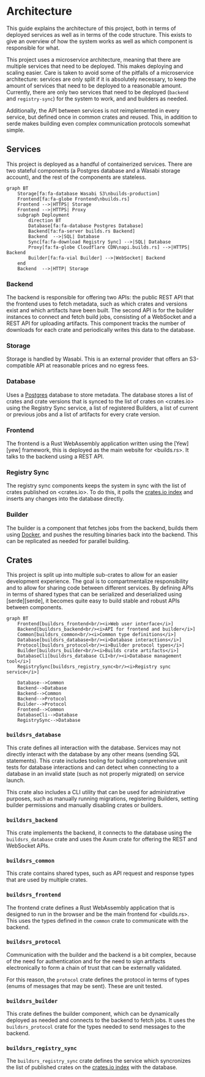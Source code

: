 # Architecture

This guide explains the architecture of this project, both in terms of deployed
services as well as in terms of the code structure. This exists to give an overview
of how the system works as well as which component is responsible for what.

This project uses a microservice architecture, meaning that there are multiple
services that need to be deployed. This makes deploying and scaling easier. Care
is taken to avoid some of the pitfalls of a microservice architecture: services are
only split if it is absolutely necessary, to keep the amount of services that need
to be deployed to a reasonable amount. Currently, there are only two services that
need to be deployed (`backend` and `registry-sync`) for the system to work, and
and builders as needed.

Additionally, the API between services is not reimplemented in every service, but
defined once in common crates and reused. This, in addition to serde makes building
even complex communication protocols somewhat simple.

## Services

This project is deployed as a handful of containerized services. There are two
stateful components (a Postgres database and a Wasabi storage account), and the
rest of the components are stateless.

```mermaid
graph BT
    Storage[fa:fa-database Wasabi S3\nbuilds-production]
    Frontend[fa:fa-globe Frontend\nbuilds.rs]
    Frontend -->|HTTPS| Storage
    Frontend -->|HTTPS| Proxy
    subgraph Deployment
        direction BT
        Database[fa:fa-database Postgres Database]
        Backend[fa:fa-server builds.rs Backend]
        Backend  -->|SQL| Database
        Sync[fa:fa-download Registry Sync] -->|SQL| Database
        Proxy[fa:fa-globe Cloudflare CDN\napi.builds.rs] -->|HTTPS| Backend
        Builder[fa:fa-vial Builder] -->|WebSocket| Backend
    end
    Backend  -->|HTTP| Storage
```

### Backend

The backend is responsible for offering two APIs: the public REST API that the
frontend uses to fetch metadata, such as which crates and versions exist and
which artifacts have been built. The second API is for the builder instances
to connect and fetch build jobs, consisting of a WebSocket and a REST API for
uploading artifacts. This component tracks the number of downloads for each crate
and periodically writes this data to the database.

### Storage

Storage is handled by Wasabi. This is an external provider that offers an
S3-compatible API at reasonable prices and no egress fees.

### Database

Uses a [Postgres][postgres] database to store metadata. The database stores a
list of crates and crate versions that is synced to the list of crates on
<crates.io> using the Registry Sync service, a list of registered Builders, a
list of current or previous jobs and a list of artifacts for every crate
version.

### Frontend

The frontend is a Rust WebAssembly application written using the [Yew][yew]
framework, this is deployed as the main website for <builds.rs>. It talks to
the backend using a REST API.

### Registry Sync

The registry sync components keeps the system in sync with the list of crates
published on <crates.io>. To do this, it polls the [crates.io index][crates.io
index] and inserts any changes into the database directly.

### Builder

The builder is a component that fetches jobs from the backend, builds them
using [Docker][docker], and pushes the resulting binaries back into the
backend. This can be replicated as needed for parallel building.

## Crates

This project is split up into multiple sub-crates to allow for an easier
development experience. The goal is to compartmentalize responsibility and to
allow for sharing code between different services. By defining APIs in terms of
shared types that can be serialized and deserialized using [serde][serde], it
becomes quite easy to build stable and robust APIs between components.

```mermaid
graph BT
    Frontend[buildsrs_frontend<br/><i>Web user interface</i>]
    Backend[buildsrs_backend<br/><i>API for frontend and builder</i>]
    Common[buildsrs_common<br/><i>Common type definitions</i>]
    Database[buildsrs_database<br/><i>Database interactions</i>]
    Protocol[buildsrs_protocol<br/><i>Builder protocol types</i>]
    Builder[buildsrs_builder<br/><i>Builds crate artifacts</i>]
    DatabaseCli[buildsrs_database CLI<br/><i>Database management tool</i>]
    RegistrySync[buildsrs_registry_sync<br/><i>Registry sync service</i>]

    Database-->Common
    Backend-->Database
    Backend-->Common
    Backend-->Protocol
    Builder-->Protocol
    Frontend-->Common
    DatabaseCli-->Database
    RegistrySync-->Database
```

### `buildsrs_database`

This crate defines all interaction with the database. Services may not directly
interact with the database by any other means (sending SQL statements). This
crate includes tooling for building comprehensive unit tests for database
interactions and can detect when connecting to a database in an invalid state
(such as not properly migrated) on service launch.

This crate also includes a CLI utility that can be used for administrative
purposes, such as manually running migrations, registering Builders, setting
builder permissions and manually disabling crates or builders.

### `buildsrs_backend`

This crate implements the backend, it connects to the database using the
`buildsrs_database` crate and uses the Axum crate for offering the REST and
WebSocket APIs.

### `buildsrs_common`

This crate contains shared types, such as API request and response types that
are used by multiple crates.

### `buildsrs_frontend`

The frontend crate defines a Rust WebAssembly application that is designed to
run in the browser and be the main frontend for <builds.rs>. This uses the
types defined in the `common` crate to communicate with the backend.

### `buildsrs_protocol`

Communication with the builder and the backend is a bit complex, because of the
need for authentication and for the need to sign artifacts electronically to
form a chain of trust that can be externally validated.

For this reason, the `protocol` crate defines the protocol in terms of types
(enums of messages that may be sent). These are unit tested.

### `buildsrs_builder`

This crate defines the builder component, which can be dynamically deployed as
needed and connects to the backend to fetch jobs. It uses the
`buildsrs_protocol` crate for the types needed to send messages to the backend.

### `buildsrs_registry_sync`

The `buildsrs_registry_sync` crate defines the service which syncronizes the
list of published crates on the [crates.io index][] with the database.

[postgres]: https://www.postgresql.org/
[crates.io index]: https://github.com/rust-lang/crates.io-index
[crates.io]: https://crates.io/
[docker]: https://docs.docker.com/engine/install/
[rustup]: https://rustup.rs/
[just]: https://github.com/casey/just
[trunk]: https://trunkrs.dev/
[wasabi]: https://wasabi.com/

